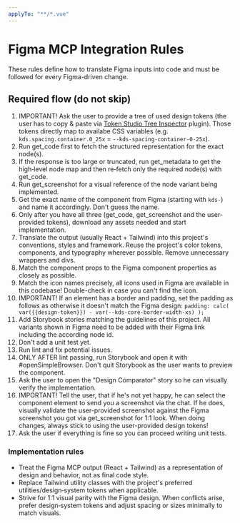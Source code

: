 ```yaml
---
applyTo: "**/*.vue"
---
```


# Figma MCP Integration Rules

These rules define how to translate Figma inputs into code and must be followed for every Figma-driven change.

## Required flow (do not skip)

1. IMPORTANT! Ask the user to provide a tree of used design tokens (the user has to copy & paste via [Token Studio Tree Inspector](https://www.figma.com/community/plugin/1507929423982882409/tokens-studio-tree-inspector) plugin). Those tokens directly map to availabe CSS variables (e.g. `kds.spacing.container.0_25x` = `--kds-spacing-container-0-25x`).
2. Run get_code first to fetch the structured representation for the exact node(s).
3. If the response is too large or truncated, run get_metadata to get the high‑level node map and then re‑fetch only the required node(s) with get_code.
4. Run get_screenshot for a visual reference of the node variant being implemented.
5. Get the exact name of the component from Figma (starting with `kds-`) and name it accordingly. Don't guess the name.
6. Only after you have all three (get_code, get_screenshot and the user-provided tokens), download any assets needed and start implementation.
7. Translate the output (usually React + Tailwind) into this project's conventions, styles and framework. Reuse the project's color tokens, components, and typography wherever possible. Remove unnecessary wrappers and divs.
8. Match the component props to the Figma component properties as closely as possible.
9. Match the icon names precisely, all icons used in Figma are available in this codebase! Double-check in case you can't find the icon.
10. IMPORTANT! If an element has a border and padding, set the padding as follows as otherwise it doesn't match the Figma design: `padding: calc(
  var({{design-token}}) - var(--kds-core-border-width-xs)
);`
11. Add Storybook stories matching the guidelines of this project. All variants shown in Figma need to be added with their Figma link including the according node id.
12. Don't add a unit test yet.
13. Run lint and fix potential issues.
14. ONLY AFTER lint passing, run Storybook and open it with #openSimpleBrowser. Don't quit Storybook as the user wants to preview the component.
15. Ask the user to open the "Design Comparator" story so he can visually verify the implementation.
16. IMPORTANT! Tell the user, that if he's not yet happy, he can select the component element to send you a screenshot via the chat. If he does, visually validate the user-provided screenshot against the Figma screenshot you got via get_screenshot for 1:1 look. When doing changes, always stick to using the user-provided design tokens!
17. Ask the user if everything is fine so you can proceed writing unit tests.

### Implementation rules

- Treat the Figma MCP output (React + Tailwind) as a representation of design and behavior, not as final code style.
- Replace Tailwind utility classes with the project's preferred utilities/design‑system tokens when applicable.
- Strive for 1:1 visual parity with the Figma design. When conflicts arise, prefer design‑system tokens and adjust spacing or sizes minimally to match visuals.
